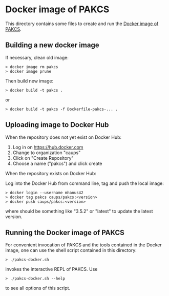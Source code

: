 Docker image of PAKCS
=====================

This directory contains some files to create and run the
[Docker image of PAKCS](https://hub.docker.com/r/caups/pakcs).


Building a new docker image
---------------------------

If necessary, clean old image:

    > docker image rm pakcs
    > docker image prune

Then build new image:

    > docker build -t pakcs .

or

    > docker build -t pakcs -f Dockerfile-pakcs-... .


Uploading image to Docker Hub
-----------------------------

When the repository does not yet exist on Docker Hub:

1. Log in on https://hub.docker.com
2. Change to organization "caups"
3. Click on "Create Repository"
4. Choose a name ("pakcs") and click create

When the repository exists on Docker Hub:

Log into the Docker Hub from command line, tag and push the local image:

    > docker login --username mhanus42
    > docker tag pakcs caups/pakcs:<version>
    > docker push caups/pakcs:<version>

where <version> should be something like "3.5.2"
or "latest" to update the latest version.


Running the Docker image of PAKCS
---------------------------------

For convenient invocation of PAKCS and the tools contained in the
Docker image, one can use the shell script contained in this directory:

    > ./pakcs-docker.sh

invokes the interactive REPL of PAKCS. Use

    > ./pakcs-docker.sh --help

to see all options of this script.

